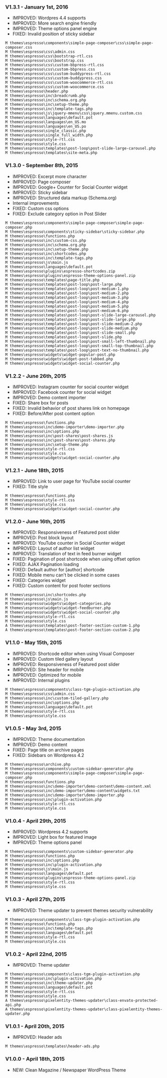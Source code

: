 ### V1.3.1 - January 1st, 2016
* IMPROVED: Wordpres 4.4 supports
* IMPROVED: More search engine friendly
* IMPROVED: Theme options panel engine
* FIXED: Invalid position of sticky sidebar

```
M themes\espresso\components\simple-page-composer\css\simple-page-composer.css
M themes\espresso\css\admin.css
M themes\espresso\css\bootstrap-rtl.css
M themes\espresso\css\bootstrap.css
M themes\espresso\css\custom-bbpress-rtl.css
M themes\espresso\css\custom-bbpress.css
M themes\espresso\css\custom-buddypress-rtl.css
M themes\espresso\css\custom-buddypress.css
M themes\espresso\css\custom-woocommerce-rtl.css
M themes\espresso\css\custom-woocommerce.css
M themes\espresso\header.php
M themes\espresso\inc\breadcrumb.php
M themes\espresso\inc\schema.org.php
M themes\espresso\inc\setup-theme.php
M themes\espresso\inc\template-tags.php
M themes\espresso\js\jquery-mmenu\css\jquery.mmenu.custom.css
M themes\espresso\languages\default.pot
M themes\espresso\languages\en_US.mo
M themes\espresso\languages\en_US.po
M themes\espresso\single_classic.php
M themes\espresso\single_full_width.php
M themes\espresso\style-rtl.css
M themes\espresso\style.css
M themes\espresso\templates\post-loop\post-slide-large-carousel.php
M themes\espresso\templates\site-meta.php
```

### V1.3.0 - September 8th, 2015
* IMPROVED: Excerpt more character
* IMPROVED: Page composer
* IMPROVED: Google+ Counter for Social Counter widget
* IMPROVED: Sticky sidebar
* IMPROVED: Structured data markup (Schema.org)
* Internal improvements
* FIXED: Custom css options
* FIXED: Exclude category option in Post Slider

```
M themes\espresso\components\simple-page-composer\simple-page-composer.php
M themes\espresso\components\sticky-sidebar\sticky-sidebar.php
M themes\espresso\functions.php
M themes\espresso\inc\custom-css.php
M themes\espresso\inc\schema.org.php
M themes\espresso\inc\setup-theme.php
M themes\espresso\inc\shortcodes.php
M themes\espresso\inc\template-tags.php
M themes\espresso\js\main.js
M themes\espresso\languages\default.pot
M themes\espresso\plugins\espresso-shortcodes.zip
M themes\espresso\plugins\espresso-theme-options-panel.zip
M themes\espresso\templates\page-title.php
M themes\espresso\templates\post-loop\post-large.php
M themes\espresso\templates\post-loop\post-medium-1.php
M themes\espresso\templates\post-loop\post-medium-2.php
M themes\espresso\templates\post-loop\post-medium-3.php
M themes\espresso\templates\post-loop\post-medium-4.php
M themes\espresso\templates\post-loop\post-medium-5.php
M themes\espresso\templates\post-loop\post-medium-6.php
M themes\espresso\templates\post-loop\post-slide-large-carousel.php
M themes\espresso\templates\post-loop\post-slide-large.php
M themes\espresso\templates\post-loop\post-slide-medium-2.php
M themes\espresso\templates\post-loop\post-slide-medium.php
M themes\espresso\templates\post-loop\post-slide-small.php
M themes\espresso\templates\post-loop\post-slide.php
M themes\espresso\templates\post-loop\post-small-left-thumbnail.php
M themes\espresso\templates\post-loop\post-small-top-thumbnail.php
M themes\espresso\templates\post-loop\post-text-no-thumbnail.php
M themes\espresso\widgets\widget-popular-post.php
M themes\espresso\widgets\widget-post-tabbed.php
M themes\espresso\widgets\widget-social-counter.php
```

### V1.2.2 - June 26th, 2015
* IMPROVED: Instagram counter for social counter widget
* IMPROVED: Facebook counter for social widget
* IMPROVED: Demo content importer
* FIXED: Share box for posts
* FIXED: Invalid behavior of post shares link on homepage
* FIXED: Before/After post content option

```
M themes\espresso\functions.php
M themes\espresso\inc\demo-importer\demo-importer.php
M themes\espresso\inc\options.php
M themes\espresso\inc\post-shares\post-shares.js
M themes\espresso\inc\post-shares\post-shares.php
M themes\espresso\inc\setup-theme.php
M themes\espresso\style-rtl.css
M themes\espresso\style.css
M themes\espresso\widgets\widget-social-counter.php
```

### V1.2.1 - June 18th, 2015
* IMPROVED: Link to user page for YouTube social counter
* FIXED: Title style

```
M themes\espresso\functions.php
M themes\espresso\style-rtl.css
M themes\espresso\style.css
M themes\espresso\widgets\widget-social-counter.php
```

### V1.2.0 - June 16th, 2015
* IMPROVED: Responsiveness of Featured post slider
* IMPROVED: Post block layout
* IMPROVED: YouTube counter in Social Counter widget
* IMPROVED: Layout of author list widget
* IMPROVED: Translation of text in feed burner widget
* FIXED: Pagination of post shortcode when using offset option
* FIXED: AJAX Pagination loading
* FIXED: Default author for [author] shortcode
* FIXED: Mobile menu can't be clicked in some cases
* FIXED: Categories widget
* FIXED: Custom content for post footer sections

```
M themes\espresso\inc\shortcodes.php
M themes\espresso\js\main.js
M themes\espresso\widgets\widget-categories.php
M themes\espresso\widgets\widget-feedburner.php
M themes\espresso\widgets\widget-social-counter.php
M themes\espresso\style-rtl.css
M themes\espresso\style.css
A themes\espresso\templates\post-footer-section-custom-1.php
A themes\espresso\templates\post-footer-section-custom-2.php
```

### V1.1.0 - May 15th, 2015
* IMPROVED: Shortcode editor when using Visual Composer
* IMPROVED: Custom tiled gallery layout
* IMPROVED: Responsiveness of Featured post slider
* IMRPOVED: Site header for mobile
* IMPROVED: Optimized for mobile
* IMPROVED: Internal plugins

```
M themes\espresso\components\class-tgm-plugin-activation.php
M themes\espresso\css\admin.css
M themes\espresso\inc\custom-tiled-gallery.php
M themes\espresso\inc\options.php
M themes\espresso\languages\default.pot
M themes\espresso\style-rtl.css
M themes\espresso\style.css
```

### V1.0.5 - May 3rd, 2015
* IMPROVED: Theme documentation
* IMPROVED: Demo content
* FIXED: Page title on archive pages
* FIXED: Sidebars on Wordpress 4.2

```
M themes\espresso\archive.php
M themes\espresso\components\custom-sidebar-generator.php
M themes\espresso\components\simple-page-composer\simple-page-composer.php
M themes\espresso\functions.php
M themes\espresso\inc\demo-importer\demo-content\demo-content.xml
M themes\espresso\inc\demo-importer\demo-content\widgets.txt
M themes\espresso\inc\demo-importer\demo-importer.php
M themes\espresso\inc\plugin-activation.php
M themes\espresso\style-rtl.css
M themes\espresso\style.css
```

### V1.0.4 - April 29th, 2015
* IMPROVED: Wordpress 4.2 supports
* IMPROVED: Light box for featured image
* IMPROVED: Theme options panel

```
M themes\espresso\components\custom-sidebar-generator.php
M themes\espresso\functions.php
M themes\espresso\inc\options.php
M themes\espresso\inc\plugin-activation.php
M themes\espresso\js\main.js
M themes\espresso\languages\default.pot
M themes\espresso\plugins\espresso-theme-options-panel.zip
M themes\espresso\style-rtl.css
M themes\espresso\style.css
```

### V1.0.3 - April 27th, 2015
* IMPROVED: Theme updater to prevent themes security vulnerability

```
M themes\espresso\components\class-tgm-plugin-activation.php
M themes\espresso\functions.php
M themes\espresso\inc\template-tags.php
M themes\espresso\languages\default.pot
M themes\espresso\style-rtl.css
M themes\espresso\style.css
```

### V1.0.2 - April 22nd, 2015
* IMPROVED: Theme updater

```
M themes\espresso\components\class-tgm-plugin-activation.php
M themes\espresso\inc\plugin-activation.php
M themes\espresso\inc\theme-updater.php
M themes\espresso\languages\default.pot
M themes\espresso\style-rtl.css
M themes\espresso\style.css
A themes\espresso\pixelentity-themes-updater\class-envato-protected-api.php
A themes\espresso\pixelentity-themes-updater\class-pixelentity-themes-updater.php
```

### V1.0.1 - April 20th, 2015
* IMPROVED: Header ads

```
M themes\espresso\templates\header-ads.php
```

### V1.0.0 - April 18th, 2015
* NEW: Clean Magazine / Newspaper WordPress Theme